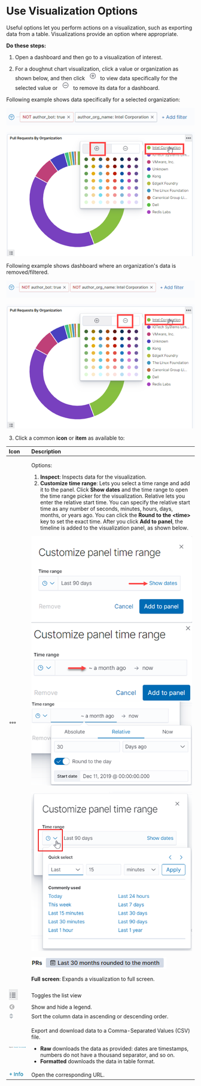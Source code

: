# Use Visualization Options

Useful options let you perform actions on a visualization, such as exporting data from a table. Visualizations provide an option where appropriate.

**Do these steps:**

 1. Open a dashboard and then go to a visualization of interest.

2. For a doughnut chart visualization, click a value or organization as shown below, and then click ![](../../../.gitbook/assets/plus-sign.png) to view data specifically for the selected value or ![](../../../.gitbook/assets/minus-sign.png) to remove its data for a dashboard.

Following example shows data specifically for a selected organization:  
  

![Data for an Organization ](../../../.gitbook/assets/org-name-showing-data-for-specific-org.png)

![Show Data for an Organization](../../../.gitbook/assets/doughnut-chart-plus-sign.png)

Following example shows dashboard where an organization's data is removed/filtered.

![Organization data is removed](../../../.gitbook/assets/org-name-filtered.png)

![Remove Organization](../../../.gitbook/assets/doughnut-chart-minus-sign.png)

3. Click a common **icon** or **item** as available to:

<table>
  <thead>
    <tr>
      <th style="text-align:left">Icon</th>
      <th style="text-align:left">Description</th>
    </tr>
  </thead>
  <tbody>
    <tr>
      <td style="text-align:left">
        <img src="../../../.gitbook/assets/18088173.png" alt/>
      </td>
      <td style="text-align:left">
        <p>Options:</p>
        <ol>
          <li><b>Inspect</b>: Inspects data for the visualization.</li>
          <li><b>Customize time range</b>: Lets you select a time range and add it to
            the panel. Click <b>Show dates </b>and the time range to open the time range
            picker for the visualization. Relative lets you enter the relative start
            time. You can specify the relative start time as any number of seconds,
            minutes, hours, days, months, or years ago. You can click the <b>Round to the &lt;time&gt; </b>key
            to set the exact time. After you click <b>Add to panel</b>, the timeline
            is added to the visualization panel, as shown below.</li>
        </ol>
        <p>
          <img src="../../../.gitbook/assets/18088161.png" alt/>
          <img src="../../../.gitbook/assets/18088166.png" alt/>
          <img src="../../../.gitbook/assets/18088164.png" alt/>
        </p>
        <p>
          <img src="../../../.gitbook/assets/18088160.png" alt/>
        </p>
        <p>
          <img src="../../../.gitbook/assets/18088163.png" alt/>
        </p>
        <p><b>Full screen</b>: Expands a visualization to full screen.</p>
      </td>
    </tr>
    <tr>
      <td style="text-align:left">
        <img src="../../../.gitbook/assets/18088162.png" alt/>
      </td>
      <td style="text-align:left">Toggles the list view</td>
    </tr>
    <tr>
      <td style="text-align:left">
        <img src="../../../.gitbook/assets/18088172.png" alt/>
      </td>
      <td style="text-align:left">Show and hide a legend.</td>
    </tr>
    <tr>
      <td style="text-align:left">
        <img src="../../../.gitbook/assets/18088171.png" alt/>
      </td>
      <td style="text-align:left">Sort the column data in ascending or descending order.</td>
    </tr>
    <tr>
      <td style="text-align:left">
        <img src="../../../.gitbook/assets/18088170.png" alt/>
      </td>
      <td style="text-align:left">
        <p>Export and download data to a Comma-Separated Values (CSV) file.</p>
        <ul>
          <li><b>Raw</b> downloads the data as provided: dates are timestamps, numbers
            do not have a thousand separator, and so on.</li>
          <li><b>Formatted</b> downloads the data in table format.</li>
        </ul>
      </td>
    </tr>
    <tr>
      <td style="text-align:left">
        <img src="../../../.gitbook/assets/18088169.png" alt/>
      </td>
      <td style="text-align:left">Open the corresponding URL.</td>
    </tr>
  </tbody>
</table>

